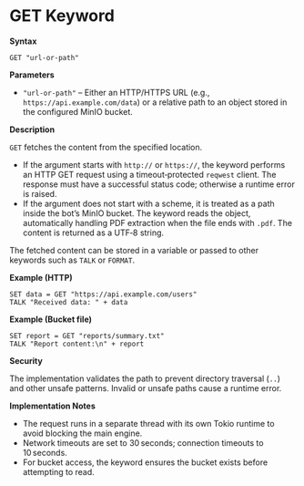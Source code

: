 # GET Keyword

**Syntax**

```
GET "url-or-path"
```

**Parameters**

- `"url-or-path"` – Either an HTTP/HTTPS URL (e.g., `https://api.example.com/data`) or a relative path to an object stored in the configured MinIO bucket.

**Description**

`GET` fetches the content from the specified location.

- If the argument starts with `http://` or `https://`, the keyword performs an HTTP GET request using a timeout‑protected `reqwest` client. The response must have a successful status code; otherwise a runtime error is raised.
- If the argument does not start with a scheme, it is treated as a path inside the bot’s MinIO bucket. The keyword reads the object, automatically handling PDF extraction when the file ends with `.pdf`. The content is returned as a UTF‑8 string.

The fetched content can be stored in a variable or passed to other keywords such as `TALK` or `FORMAT`.

**Example (HTTP)**

```basic
SET data = GET "https://api.example.com/users"
TALK "Received data: " + data
```

**Example (Bucket file)**

```basic
SET report = GET "reports/summary.txt"
TALK "Report content:\n" + report
```

**Security**

The implementation validates the path to prevent directory traversal (`..`) and other unsafe patterns. Invalid or unsafe paths cause a runtime error.

**Implementation Notes**

- The request runs in a separate thread with its own Tokio runtime to avoid blocking the main engine.
- Network timeouts are set to 30 seconds; connection timeouts to 10 seconds.
- For bucket access, the keyword ensures the bucket exists before attempting to read.
